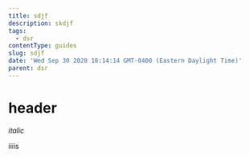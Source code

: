 ```yaml
---
title: sdjf
description: skdjf
tags:
  - dsr
contentType: guides
slug: sdjf
date: 'Wed Sep 30 2020 18:14:14 GMT-0400 (Eastern Daylight Time)'
parent: dsr
---
```

# header

_italic_

iiiis